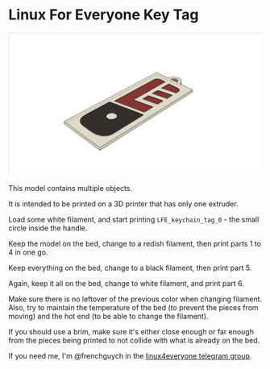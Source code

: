# Linux For Everyone Key Tag

![](LFE.png)

This model contains multiple objects.

It is intended to be printed on a 3D printer that has only one extruder.

Load some white filament, and start printing `LFE_keychain_tag_0` - the small circle inside the handle.

Keep the model on the bed, change to a redish filament, then print parts 1 to 4 in one go.

Keep everything on the bed, change to a black filament, then print part 5.

Again, keep it all on the bed, change to white filament, and print part 6.

Make sure there is no leftover of the previous color when changing filament. Also, try to maintain the temperature of the bed (to prevent the pieces from moving) and the hot end (to be able to change the filament).

If you should use a brim, make sure it's either close enough or far enough from the pieces being printed to not collide with what is already on the bed. 

If you need me, I'm @frenchguych in the [linux4everyone telegram group](https://t.me/linux4everyone).

